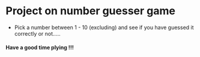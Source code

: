 # Project on number guesser game
- Pick a number between 1 - 10 (excluding) and see if you have guessed it correctly or not.....
#### Have a good time plying !!!